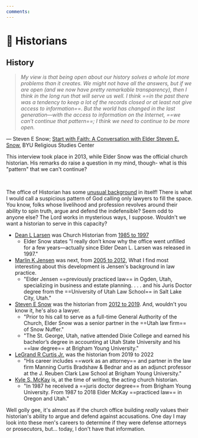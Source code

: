 ```yaml
---
comments:
---
```

# 📜 Historians
## History
> *My view is that being open about our history solves a whole lot more problems than it creates. We might not have all the answers, but if we are open (and we now have pretty remarkable transparency), then I think in the long run that will serve us well. I think ==in the past there was a tendency to keep a lot of the records closed or at least not give access to information==. But the world has changed in the last generation—with the access to information on the Internet, ==we can’t continue that pattern==; I think we need to continue to be more open.*

— Steven E Snow; [Start with Faith: A Conversation with Elder Steven E. Snow](https://rsc.byu.edu/vol-14-no-3-2013/start-faith-conversation-elder-steven-e-snow), BYU Religious Studies Center

This interview took place in 2013, while Elder Snow was the official church historian. His remarks do raise a question in my mind, though- what is this "pattern" that we can't continue?

&nbsp;

The office of Historian has some [unusual background](https://en.wikipedia.org/wiki/Church_Historian_and_Recorder) in itself! There is what I would call a suspicious pattern of God calling only lawyers to fill the space. You know, folks whose livelihood and profession revolves around their ability to spin truth, argue and defend the indefensible? Seem odd to anyone else? The Lord works in mysterious ways, I suppose. Wouldn't we want a historian to serve in this capacity?

- [Dean L Larsen](https://www.churchofjesuschrist.org/study/ensign/1976/11/news-of-the-church/elder-dean-l-larsen-of-the-first-quorum-of-seventy?lang=eng) was Church Historian from [1985 to 1997](https://en.wikipedia.org/wiki/Dean_L._Larsen)
	- Elder Snow states "I really don’t know why the office went unfilled for a few years—actually since Elder Dean L. Larsen was released in 1997."
- [Marlin K Jensen](https://www.churchofjesuschrist.org/church/leader/marlin-k-jensen?lang=eng) was next, from [2005 to 2012](https://en.wikipedia.org/wiki/Marlin_K._Jensen), What I find most interesting about this development is Jensen's background in law practice.
	- "Elder Jensen ==previously practiced law== in Ogden, Utah, specializing in business and estate planning. . . . and his Juris Doctor degree from the ==University of Utah Law School== in Salt Lake City, Utah."
- [Steven E Snow](https://www.churchofjesuschrist.org/church/leader/steven-e-snow?lang=eng) was the historian from [2012 to 2019](https://en.wikipedia.org/wiki/Steven_E._Snow). And, wouldn't you know it, he's also a lawyer.
	- "Prior to his call to serve as a full-time General Authority of the Church, Elder Snow was a senior partner in the ==Utah law firm== of Snow Nuffer."
	- "The St. George, Utah, native attended Dixie College and earned his bachelor’s degree in accounting at Utah State University and his ==law degree== at Brigham Young University."
- [LeGrand R Curtis Jr.](https://www.churchofjesuschrist.org/learn/legrand-r-curtis-jr?lang=eng) was the historian from 2019 to 2022
	- "His career includes ==work as an attorney== and partner in the law firm Manning Curtis Bradshaw & Bednar and as an adjunct professor at the J. Reuben Clark Law School at Brigham Young University."
- [Kyle S. McKay](https://www.churchofjesuschrist.org/learn/kyle-s-mckay?lang=eng) is, at the time of writing, the acting church historian.
	- "In 1987 he received a ==juris doctor degree== from Brigham Young University. From 1987 to 2018 Elder McKay ==practiced law== in Oregon and Utah."

Well golly gee, it's almost as if the church office building *really* values their historian's ability to argue and defend against accusations. One day I may look into these men's careers to determine if they were defense attorneys or prosecutors, but... today, I don't have that information.